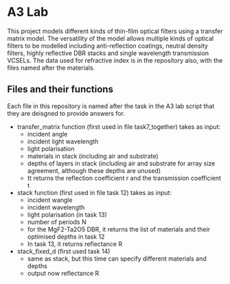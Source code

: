 # A3 Lab
This project models different kinds of thin-film optical filters using a transfer matrix model. The versatility of the model allows multiple kinds of optical filters to be modelled including anti-reflection coatings, neutral density filters, highly reflective DBR stacks and single wavelength transmission VCSELs.
The data used for refractive index is in the repository also, with the files named after the materials.
## Files and their functions
Each file in this repository is named after the task in the A3 lab script that they are deisgned to provide answers for.
* transfer_matrix function (first used in file task7_together) takes as input:
  * incident angle
  * incident light wavelength
  * light polarisation
  * materials in stack (including air and substrate)
  * depths of layers in stack (including air and substrate for array size agreement, although these depths are unused)
  * tt returns the reflection coefficient r and the transmission coefficient t
* stack function (first used in file task 12) takes as input:
  * incident wangle
  * incident wavelength
  * light polarisation (in task 13)
  * number of periods N
  * for the MgF2-Ta2O5 DBR, it returns the list of materials and their optimised depths in task 12
  * In task 13, it returns reflectance R
 * stack_fixed_d (first used task 14)
   * same as stack, but this time can specify different materials and depths
   * output now reflectance R
